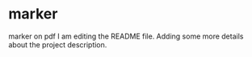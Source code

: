 # marker
marker on pdf
I am editing the README file. Adding some more details about the project description.

